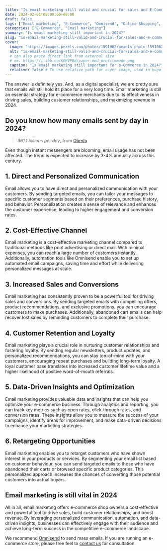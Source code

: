 ```yaml
---
title: "Is email marketing still valid and crucial for sales and E-Commerce in 2024?"
date: 2024-02-01T08:00:00+08:00
draft: false 
tags: ["Email marketing", "E-Commerce", "Omnisend", "Online Shopping", "Email Automation", "EDM"]
categories: ["E-Commerce", "Email marketing"]
summary: "Is email marketing still important in 2024?"
slug: "is-email-marketing-still-valid-and-crucial-for-sales-and-e-commerce-in-2024"
cover:
  image: "https://images.pexels.com/photos/1591062/pexels-photo-1591062.jpeg"
  alt: "is-email-marketing-still-valid-and-crucial-for-sales-and-e-commerce-in-2024"
  # can also paste direct link from external site
  # ex. https://i.ibb.co/K0HVPBd/paper-mod-profilemode.png
  caption: "Is email marketing still important for e-Commerce in 2024?"
  relative: false # To use relative path for cover image, used in hugo Page-bundles
---
```


The answer is definitely yes. And, as a digital specialist, we are pretty sure that emails will still hold its place for a very long time. Email marketing is still an essential strategy for e-commerce merchants due to its effectiveness in driving sales, building customer relationships, and maximizing revenue in 2024.

## Do you know how many emails sent by day in 2024?

> *361.1 billions per day*, from [Oberlo](https://www.oberlo.com/statistics/how-many-emails-are-sent-per-day)

Even though instant messengers are blooming, email usage has not been affected. The trend is expected to increase by 3-4% annually across this century.

## 1. Direct and Personalized Communication
Email allows you to have direct and personalized communication with your customers. By sending targeted emails, you can tailor your messages to specific customer segments based on their preferences, purchase history, and behavior. Personalization creates a sense of relevance and enhances the customer experience, leading to higher engagement and conversion rates.

## 2. Cost-Effective Channel

Email marketing is a cost-effective marketing channel compared to traditional methods like print advertising or direct mail. With minimal expenses, you can reach a large number of customers instantly. Additionally, automation tools like Omnisend enable you to set up automated email campaigns, saving time and effort while delivering personalized messages at scale.

## 3. Increased Sales and Conversions

Email marketing has consistently proven to be a powerful tool for driving sales and conversions. By sending targeted emails with compelling offers, product recommendations, and exclusive promotions, you can encourage customers to make purchases. Additionally, abandoned cart emails can help recover lost sales by reminding customers to complete their purchase.

## 4. Customer Retention and Loyalty

Email marketing plays a crucial role in nurturing customer relationships and fostering loyalty. By sending regular newsletters, product updates, and personalized recommendations, you can stay top-of-mind with your customers, encouraging repeat purchases and building long-term loyalty. A loyal customer base translates into increased customer lifetime value and a higher likelihood of positive word-of-mouth referrals.

## 5. Data-Driven Insights and Optimization

Email marketing provides valuable data and insights that can help you optimize your e-commerce business. Through analytics and reporting, you can track key metrics such as open rates, click-through rates, and conversion rates. These insights allow you to measure the success of your campaigns, identify areas for improvement, and make data-driven decisions to enhance your marketing strategies.

## 6. Retargeting Opportunities

Email marketing enables you to retarget customers who have shown interest in your products or services. By segmenting your email list based on customer behaviour, you can send targeted emails to those who have abandoned their carts or browsed specific product categories. This personalized approach increases the chances of converting those potential customers into actual buyers.

## Email marketing is still vital in 2024

All in all, email marketing offers e-commerce shop owners a cost-effective and powerful tool to drive sales, build customer relationships, and boost revenue. By leveraging personalized communication, automation, and data-driven insights, businesses can effectively engage with their audience and achieve long-term success in the competitive e-commerce landscape.

We recommend [Omnisend](https://www.omnisend.com) to send mass emails. If you are running an e-commerce store, please free feel to [contact us](/contact/) for consultation.